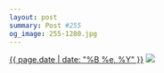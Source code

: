 ```yaml
---
layout: post
summary: Post #255
og_image: 255-1280.jpg
---
```


<p>
  <time><a href="/255">{{ page.date | date: "%B %e, %Y" }}</a></time>
  <a href="/255"><img src="{{ site.assets_url }}/255-640.jpg" srcset="{{ site.assets_url }}/255-1280.jpg 1280w, {{ site.assets_url }}/255-960.jpg 960w, {{ site.assets_url }}/255-640.jpg 640w, {{ site.assets_url }}/255-320.jpg 320w" sizes="(min-width: 700px) 50vw, calc(100vw - 2rem)" /></a>
</p>
